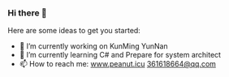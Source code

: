 ### Hi there 👋

Here are some ideas to get you started:

- 🔭 I’m currently working on KunMing YunNan
- 🌱 I’m currently learning C# and Prepare for system architect
- 📫 How to reach me: www.peanut.icu  361618664@qq.com
